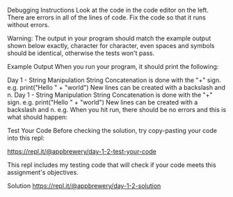 Debugging
Instructions
Look at the code in the code editor on the left. There are errors in all of the lines of code. Fix the code so that it runs without errors.

Warning: The output in your program should match the example output shown below exactly, character for character, even spaces and symbols should be identical, otherwise the tests won't pass.

Example Output
When you run your program, it should print the following:

Day 1 - String Manipulation
String Concatenation is done with the "+" sign.
e.g. print("Hello " + "world")
New lines can be created with a backslash and n.
Day 1 - String Manipulation
String Concatenation is done with the "+" sign.
e.g. print("Hello " + "world")
New lines can be created with a backslash and n.
e.g. When you hit run, there should be no errors and this is what should happen:



Test Your Code
Before checking the solution, try copy-pasting your code into this repl:

https://repl.it/@appbrewery/day-1-2-test-your-code

This repl includes my testing code that will check if your code meets this assignment's objectives.

Solution
https://repl.it/@appbrewery/day-1-2-solution